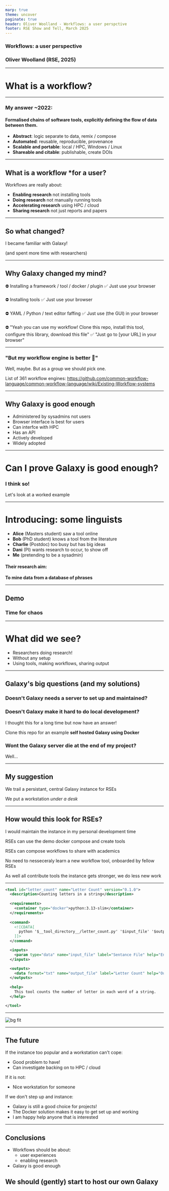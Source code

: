 ```yaml
---
marp: true
theme: uncover
paginate: true
header: Oliver Woolland - Workflows: a user perspctive
footer: RSE Show and Tell, March 2025
---
```


### **Workflows**: a user perspective
### Oliver Woolland (RSE, 2025)

---

# What is a workflow?

---
### My answer ~2022:

#### **Formalised chains of software tools, explicitly defining the flow of data between them.**

- **Abstract**: logic separate to data, remix / compose
- **Automated**: reusable, reproducible, provenance
- **Scalable and portable**: local / HPC, Windows / Linux
- **Shareable and citable**: publishable, create DOIs

---

## What is a workflow *for a user?

Workflows are really about:
- **Enabling research** not installing tools 
- **Doing research** not manually running tools
- **Accelerating research** using HPC / cloud
- **Sharing research** not just reports and papers

---

## So what changed?

I became familiar with Galaxy!

(and spent more time with researchers)

--- 

## Why Galaxy changed my mind?
<style scoped>
section {
    font-size: 30px;
}
</style>

⛔ Installing a framework / tool / docker / plugin
✅ Just use your browser
####
⛔ Installing tools
✅ Just use your browser
####
⛔ YAML / Python / text editor faffing
✅ Just use (the GUI) in your browser
####
⛔ "Yeah you can use my workflow! Clone this repo, install this tool, configure this library, download this file"
✅ "Just go to [your URL] in your browser"

---

### "But my workflow engine is **better** 😤"

Well, maybe. But as a group we should pick one.

List of 361 workflow engines:
https://github.com/common-workflow-language/common-workflow-language/wiki/Existing-Workflow-systems

---

## Why Galaxy is good enough

- Administered by sysadmins not users
- Browser interface is best for users
- Can interfce with HPC
- Has an API
- Actively developed
- Widely adopted

---

# **Can I prove Galaxy is good enough?**

### I think so! 
Let's look at a worked example

---

# Introducing: some linguists

- **Alice** (Masters student) saw a tool online
- **Bob** (PhD student) knows a tool from the literature
- **Charlie** (Postdoc) too busy but has big ideas
- **Dani** (PI) wants research to occur, to show off
- **Me** (pretending to be a sysadmin)

#### Their research aim: 
**To mine data from a database of phrases**

---

## Demo

### Time for chaos

--- 

# What did we see?

- Researchers doing research! 
- Without any setup
- Using tools, making workflows, sharing output

---

## Galaxy's big questions (and my solutions)
<style scoped>
section {
    font-size: 28px;
}
</style>

### **Doesn't Galaxy needs a server to set up and maintained?**

### **Doesn't Galaxy make it hard to do local development?**

I thought this for a long time but now have an answer!

Clone this repo for an example **self hosted Galaxy using Docker**

### **Wont the Galaxy server die at the end of my project?**

Well...

---

## My suggestion

We trail a persistant, central Galaxy instance for RSEs

We put a workstation *under a desk*

---

## How would this look for RSEs?

I would maintain the instance in my personal development time

RSEs can use the demo docker compose and create tools

RSEs can compose workflows to share with academics

No need to nesseceraly learn a new workflow tool, onboarded by fellow RSEs

As well all contribute tools the instance gets stronger, we do less new work

---

```xml
<tool id="letter_count" name="Letter Count" version="0.1.0">
  <description>Counting letters in a string</description>
  
  <requirements>
    <container type="docker">python:3.13-slim</container>
  </requirements>
  
  <command>
    <![CDATA[
      python '$__tool_directory__/letter_count.py' '$input_file' '$output_file'
    ]]>
  </command>

  <inputs>
    <param type="data" name="input_file" label="Sentance File" help="Enter the string to count the letters" />
  </inputs>

  <outputs>
    <data format="txt" name="output_file" label="Letter Count" help="Output file containing the letter count" />
  </outputs>
  
  <help>
    This tool counts the number of letter in each word of a string.
  </help>

</tool>
```

---

![bg fit](./overall_workflow.png)

---

## The future

If the instance too popular and a workstation can't cope:
- Good problem to have!
- Can investigate backing on to HPC / cloud

If it is not:
- Nice workstation for someone

If we don't step up and instance:
- Galaxy is still a good choice for projects!
- The Docker solution makes it easy to get set up and working
- I am happy help anyone that is interested

---

## Conclusions

- Workflows should be about:
  - user experiences
  - enabling research
- Galaxy is good enough 

## We should (gently) start to host our own Galaxy
